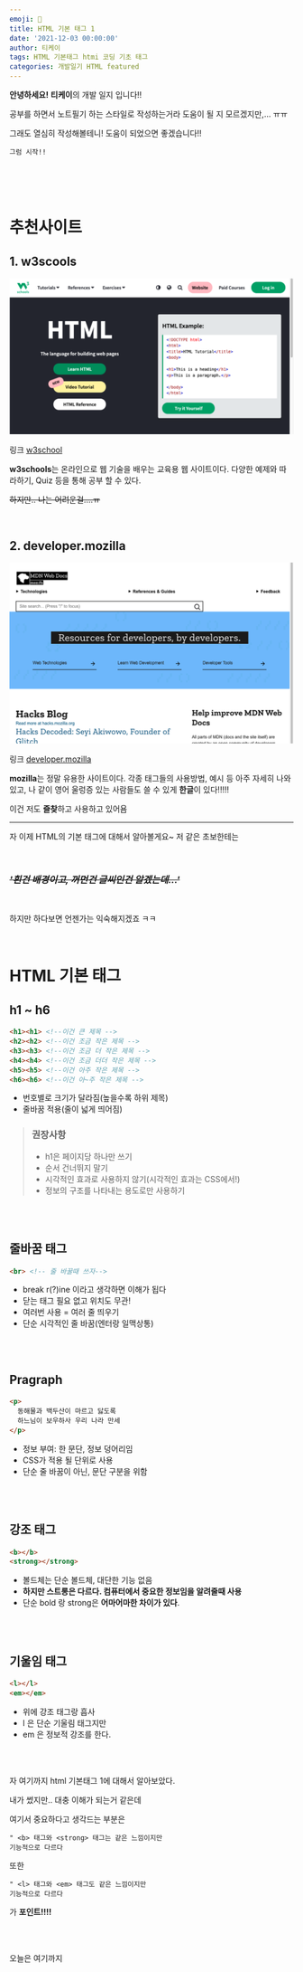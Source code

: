 ```yaml
---
emoji: 📖
title: HTML 기본 태그 1
date: '2021-12-03 00:00:00'
author: 티케이
tags: HTML 기본태그 htmi 코딩 기초 태그 
categories: 개발일기 HTML featured
---
```

**안녕하세요!** **티케이**의 개발 일지 입니다!!

공부를 하면서 노트필기 하는 스타일로 작성하는거라 도움이 될 지 모르겠지만,... ㅠㅠ

그래도 열심히 작성해볼테니! 도움이 되었으면 좋겠습니다!! 


`그럼 시작!!`

<br>
<br>
<br>

# 추천사이트
## **1. w3scools**
![w3school](./../gatsby-coding-post-1/1.png)

링크 [w3school](https://www.w3schools.com/)

**w3schools**는 온라인으로 웹 기술을 배우는 교육용 웹 사이트이다. 다양한 예제와 따라하기, Quiz 등을 통해 공부 할 수 있다.

~~하지만.. 나는 어려운걸....ㅠ~~

<br>

## **2. developer.mozilla**
![developer.mozilla](../gatsby-coding-post-1/2.png)

링크 [developer.mozilla](https://developer.mozilla.org)

**mozilla**는 정말 유용한 사이트이다. 각종 태그들의 사용방법, 예시 등 아주 자세히 나와있고, 나 같이 영어 울렁증 있는 사람들도 쓸 수 있게 **한글**이 있다!!!!!

이건 저도 **즐찾**하고 사용하고 있어욤

---

자 이제 HTML의 기본 태그에 대해서 알아볼게요~
저 같은 초보한테는 

<br>

### ~~**_'흰건 배경이고, 꺼먼건 글씨인건 알겠는데...'_**~~

<br>

하지만 하다보면 언젠가는 익숙해지겠죠 ㅋㅋ


<br>

# **HTML 기본 태그**

## **h1 ~ h6**

```html
<h1><h1> <!--이건 큰 제목 -->
<h2><h2> <!--이건 조금 작은 제목 -->
<h3><h3> <!--이건 조금 더 작은 제목 -->
<h4><h4> <!--이건 조금 더더 작은 제목 -->
<h5><h5> <!--이건 아주 작은 제목 -->
<h6><h6> <!--이건 아~주 작은 제목 -->
```
- 번호별로 크기가 달라짐(높을수록 하위 제목)
- 줄바꿈 적용(줄이 넓게 띄어짐)

>### 권장사항
>- h1은 페이지당 하나만 쓰기
>- 순서 건너뛰지 말기
>- 시각적인 효과로 사용하지 않기(시각적인 효과는 CSS에서!)
>- 정보의 구조를 나타내는 용도로만 사용하기

<br>
<br>

## **줄바꿈 태그**

```html
<br> <!-- 줄 바꿀때 쓰자-->
```

- break r(?)ine 이라고 생각하면 이해가 됩다
- 닫는 태그 필요 없고 위치도 무관!
- 여러번 사용 = 여러 줄 띄우기
- 단순 시각적인 줄 바꿈(엔터랑 일맥상통)

<br>
<br>

## **Pragraph**

```html
<p>
  동해물과 백두산이 마르고 닳도록
  하느님이 보우하사 우리 나라 만세
</p>
```

- 정보 부여: 한 문단, 정보 덩어리임
- CSS가 적용 될 단위로 사용
- 단순 줄 바꿈이 아닌, 문단 구분을 위함

<br>
<br>

## **강조 태그**

```html
<b></b>           
<strong></strong> 
```

- 볼드체는 단순 볼드체, 대단한 기능 없음
- **하지만 스트롱은 다르다. 컴퓨터에서 중요한 정보임을 알려줄때 사용**
- 단순 bold 랑 strong은 **어마어마한 차이가 있다**.

<br>
<br>

## **기울임 태그**

```html
<l></l>
<em></em>
```

- 위에 강조 태그랑 흡사
- l 은 단순 기울림 태그지만
- em 은 정보적 강조를 한다.

<br>
<br>

자 여기까지 html 기본태그 1에 대해서 알아보았다.

내가 썼지만.. 대충 이해가 되는거 같은데

여기서 중요하다고 생각드는 부분은
          
    " <b> 태그와 <strong> 태그는 같은 느낌이지만
    기능적으로 다르다

또한

    " <l> 태그와 <em> 태그도 같은 느낌이지만
    기능적으로 다르다

가 **포인트!!!!**

<br>
<br>

오늘은 여기까지


